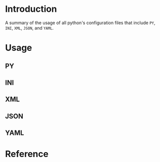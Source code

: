 # Introduction
A summary of the usage of all python's configuration files that include `PY`, `INI`, `XML`, `JSON`, and `YAML`.

# Usage
## PY
## INI
## XML
## JSON
## YAML

# Reference
